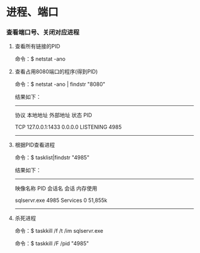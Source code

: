 # 进程、端口

### 查看端口号、关闭对应进程

1.  查看所有链接的PID

    命令：$ netstat -ano

2.  查看占用8080端口的程序(得到PID)

    命令：$ netstat -ano | findstr "8080"

    结果如下：

    ----------------------------------------------------------------------------------------------

    协议			本地地址					外部地址				状态					PID

    TCP		127.0.0.1:1433				0.0.0.0			LISTENING			 4985

    ----------------------------------------------------------------------------------------------

    

3.  根据PID查看进程

    命令：$ tasklist|findstr "4985"

    结果如下：

    -----------------------------------------------------------------------------------

    映像名称       PID      会话名     会话    内存使用

    sqlservr.exe     4985     Services    0       51,855k

    -----------------------------------------------------------------------------------

    

4.  杀死进程

    命令：$ taskkill /f /t /im sqlservr.exe

    命令：$ taskkill /F /pid "4985"

